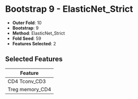 # Bootstrap 9 - ElasticNet_Strict

- **Outer Fold**: 10
- **Bootstrap**: 9
- **Method**: ElasticNet_Strict
- **Fold Seed**: 59
- **Features Selected**: 2

## Selected Features

| Feature |
|---------|
| CD4 Tconv_CD3 |
| Treg memory_CD4 |
